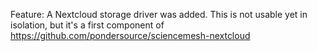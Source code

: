 Feature: A Nextcloud storage driver was added.
This is not usable yet in isolation, but it's a first component of
https://github.com/pondersource/sciencemesh-nextcloud

